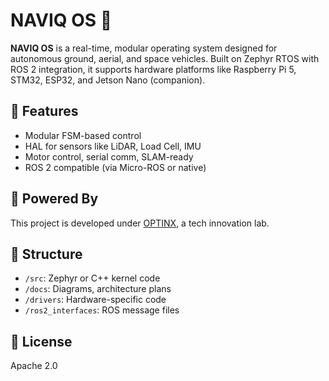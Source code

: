 # NAVIQ OS 🚀

**NAVIQ OS** is a real-time, modular operating system designed for autonomous ground, aerial, and space vehicles. Built on Zephyr RTOS with ROS 2 integration, it supports hardware platforms like Raspberry Pi 5, STM32, ESP32, and Jetson Nano (companion).

## 🔧 Features
- Modular FSM-based control
- HAL for sensors like LiDAR, Load Cell, IMU
- Motor control, serial comm, SLAM-ready
- ROS 2 compatible (via Micro-ROS or native)

## 🧠 Powered By
This project is developed under [OPTINX](https://optinx.netlify.app), a tech innovation lab.

## 📁 Structure
- `/src`: Zephyr or C++ kernel code
- `/docs`: Diagrams, architecture plans
- `/drivers`: Hardware-specific code
- `/ros2_interfaces`: ROS message files

## 📜 License
Apache 2.0
